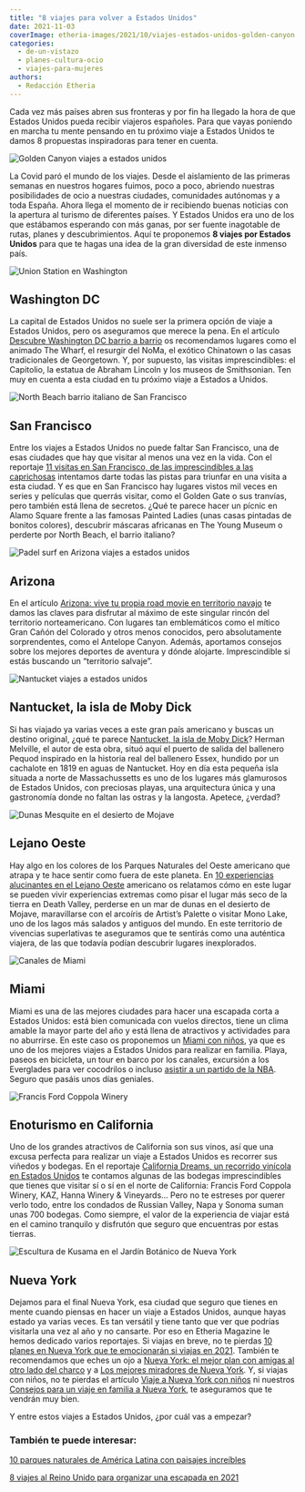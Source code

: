```yaml
---
title: "8 viajes para volver a Estados Unidos"
date: 2021-11-03
coverImage: etheria-images/2021/10/viajes-estados-unidos-golden-canyon.jpg
categories: 
  - de-un-vistazo
  - planes-cultura-ocio
  - viajes-para-mujeres
authors: 
  - Redacción Etheria
---
```


Cada vez más países abren sus fronteras y por fin ha llegado la hora de que Estados Unidos pueda recibir viajeros españoles. Para que vayas poniendo en marcha tu mente pensando en tu próximo viaje a Estados Unidos te damos 8 propuestas inspiradoras para tener en cuenta.

![Golden Canyon viajes a estados unidos](etheria-images/2021/10/viajes-estados-unidos-golden-canyon.jpg "Golden Canyon.")

La Covid paró el mundo de los viajes. Desde el aislamiento de las primeras semanas en 
nuestros hogares fuimos, poco a poco, abriendo nuestras posibilidades de ocio a nuestras 
ciudades, comunidades autónomas y a toda España. Ahora llega el momento de ir recibiendo 
buenas noticias con la apertura al turismo de diferentes países. Y Estados Unidos era 
uno de los que estábamos esperando con más ganas, por ser fuente inagotable de rutas, 
planes y descubrimientos. Aquí te proponemos **8 viajes por Estados Unidos** para que te 
hagas una idea de la gran diversidad de este inmenso país. 

![Union Station en Washington](etheria-images/2021/10/viajes-estados-unidos-whasington-noma-union-station.jpg "Union Station, en Washington. © Kris Ubach")

## Washington DC

La capital de Estados Unidos no suele ser la primera opción de viaje a Estados Unidos, 
pero os aseguramos que merece la pena. En el artículo [Descubre Washington DC barrio a 
barrio](https://etheriamagazine.com/2020/03/02/viajes-para-mujeres-que-ver-washington-dc/) 
os recomendamos lugares como el animado The Wharf, el resurgir del NoMa, el exótico 
Chinatown o las casas tradicionales de Georgetown. Y, por supuesto, las visitas 
imprescindibles: el Capitolio, la estatua de Abraham Lincoln y los museos de 
Smithsonian. Ten muy en cuenta a esta ciudad en tu próximo viaje a Estados a Unidos. 

![North Beach barrio italiano de San Francisco](etheria-images/2021/10/viajes-estados-unidos-North-Beach-san-francisco-900x553.jpg "North Beach, el barrio italiano de San Francisco. © 2010 Scott Chernis Ph.")

## San Francisco

Entre los viajes a Estados Unidos no puede faltar San Francisco, una de esas ciudades 
que hay que visitar al menos una vez en la vida. Con el reportaje [11 visitas en San 
Francisco, de las imprescindibles a las 
caprichosas](https://etheriamagazine.com/2021/04/09/10-visitas-imprescindibles-en-san-francisco/) 
intentamos darte todas las pistas para triunfar en una visita a esta ciudad. Y es que en 
San Francisco hay lugares vistos mil veces en series y películas que querrás visitar, 
como el Golden Gate o sus tranvías, pero también está llena de secretos. ¿Qué te parece 
hacer un pícnic en Alamo Square frente a las famosas Painted Ladies (unas casas pintadas 
de bonitos colores), descubrir máscaras africanas en The Young Museum o perderte por 
North Beach, el barrio italiano? 

![Padel surf en Arizona viajes a estados unidos](etheria-images/2021/10/viajes-estados-unidos-arizona-padel-surf-900x600.jpg "Padel surf en Arizona. © Kris Ubach")

## Arizona

En el artículo [Arizona: vive tu propia road movie en territorio 
navajo](https://etheriamagazine.com/2018/05/29/viaje-aventura-para-mujeres-en-arizona-usa/) 
te damos las claves para disfrutar al máximo de este singular rincón del territorio 
norteamericano. Con lugares tan emblemáticos como el mítico Gran Cañón del Colorado y 
otros menos conocidos, pero absolutamente sorprendentes, como el Antelope Canyon. 
Además, aportamos consejos sobre los mejores deportes de aventura y dónde alojarte. 
Imprescindible si estás buscando un “territorio salvaje”. 

![Nantucket viajes a estados unidos](etheria-images/2021/10/viajes-estados-unidos-Nantucket.jpg "Nantucket.")

## Nantucket, la isla de Moby Dick

Si has viajado ya varias veces a este gran país americano y buscas un destino original, 
¿qué te parece [Nantucket, la isla de Moby 
Dick](https://etheriamagazine.com/2019/10/16/viajar-sola-nantucket-la-isla-de-moby-dick/)? 
Herman Melville, el autor de esta obra, situó aquí el puerto de salida del ballenero 
Pequod inspirado en la historia real del ballenero Essex, hundido por un cachalote en 
1819 en aguas de Nantucket. Hoy en día esta pequeña isla situada a norte de 
Massachussetts es uno de los lugares más glamurosos de Estados Unidos, con preciosas 
playas, una arquitectura única y una gastronomía donde no faltan las ostras y la 
langosta. Apetece, ¿verdad? 

![Dunas Mesquite en el desierto de Mojave](etheria-images/2021/10/Viajes-estados-unidos-dunas-mesquite.jpg "Dunas Mesquite en el desierto de Mojave.")

## Lejano Oeste

Hay algo en los colores de los Parques Naturales del Oeste americano que atrapa y te 
hace sentir como fuera de este planeta. En [10 experiencias alucinantes en el Lejano 
Oeste](https://etheriamagazine.com/2019/07/18/ruta-california-por-el-lejano-oeste-americano/) 
americano os relatamos cómo en este lugar se pueden vivir experiencias extremas como 
pisar el lugar más seco de la tierra en Death Valley, perderse en un mar de dunas en el 
desierto de Mojave, maravillarse con el arcoíris de Artist’s Palette o visitar Mono 
Lake, uno de los lagos más salados y antiguos del mundo. En este territorio de vivencias 
superlativas te aseguramos que te sentirás como una auténtica viajera, de las que 
todavía podían descubrir lugares inexplorados. 

![Canales de Miami](etheria-images/2021/10/viajes-estados-unidos-miami-paseo-canales.jpg "Canales de Miami.")

## Miami

Miami es una de las mejores ciudades para hacer una escapada corta a Estados Unidos: 
está bien comunicada con vuelos directos, tiene un clima amable la mayor parte del año y 
está llena de atractivos y actividades para no aburrirse. En este caso os proponemos un [Miami 
con 
niños](https://etheriamagazine.com/2018/05/09/miami-7-planes-para-viajar-en-familia/), 
ya que es uno de los mejores viajes a Estados Unidos para realizar en familia. Playa, 
paseos en bicicleta, un tour en barco por los canales, excursión a los Everglades para 
ver cocodrilos o incluso [asistir a un partido de la 
NBA](https://www.nba.com/heat/tickets/miami-heat-tickets). Seguro que pasáis unos días 
geniales. 

![Francis Ford Coppola Winery](etheria-images/2021/10/viajes-estados-unidos-Francis-Ford-Coppola-Winery.jpg "Francis Ford Coppola Winery. © P. Grifol")

## Enoturismo en California

Uno de los grandes atractivos de California son sus vinos, así que una excusa perfecta 
para realizar un viaje a Estados Unidos es recorrer sus viñedos y bodegas. En el 
reportaje [California Dreams, un recorrido vinícola en Estados 
Unidos](https://etheriamagazine.com/2020/01/06/ruta-enoturismo-con-amigas-california-napa-valley-sonoma/) 
te contamos algunas de las bodegas imprescindibles que tienes que visitar sí o sí en el 
norte de California: Francis Ford Coppola Winery, KAZ, Hanna Winery & Vineyards… Pero no 
te estreses por querer verlo todo, entre los condados de Russian Valley, Napa y Sonoma 
suman unas 700 bodegas. Como siempre, el valor de la experiencia de viajar está en el 
camino tranquilo y disfrutón que seguro que encuentras por estas tierras. 

![Escultura de Kusama en el Jardín Botánico de Nueva York](etheria-images/2021/10/viajes-estados-unidos-jardin-botanico-nueva-york-Kusama-Dancing-Pumpkin.jpg "Escultura de Kusama en el Jardín Botánico de Nueva York. © Robert Benson")

## Nueva York

Dejamos para el final Nueva York, esa ciudad que seguro que tienes en mente cuando 
piensas en hacer un viaje a Estados Unidos, aunque hayas estado ya varias veces. Es tan 
versátil y tiene tanto que ver que podrías visitarla una vez al año y no cansarte. Por 
eso en Etheria Magazine le hemos dedicado varios reportajes. Si viajas en breve, no te 
pierdas [10 planes en Nueva York que te emocionarán si viajas en 
2021](https://etheriamagazine.com/2021/05/10/10-planes-en-nueva-york-nuevos-2021/). 
También te recomendamos que eches un ojo a [Nueva York: el mejor plan con amigas al otro 
lado del 
charco](https://etheriamagazine.com/2019/05/17/viaje-con-amigas-nueva-york-primavera/) y 
a [Los mejores miradores de Nueva 
York](https://etheriamagazine.com/2020/02/24/los-mejores-miradores-de-nueva-york-gratis-de-pago/). 
Y, si viajas con niños, no te pierdas el artículo [Viaje a Nueva York con 
niños](https://etheriamagazine.com/2018/07/23/8-planes-con-ninos-en-nueva-york/) ni 
nuestros [Consejos para un viaje en familia a Nueva 
York](https://etheriamagazine.com/2018/07/28/consejos-para-viajar-en-familia-a-nueva-york/), 
te aseguramos que te vendrán muy bien. 

Y entre estos viajes a Estados Unidos, ¿por cuál vas a empezar? 

### También te puede interesar:

[10 parques naturales de América Latina con paisajes 
increíbles](https://etheriamagazine.com/2021/10/21/parques-naturales-de-america-latina/) 

[8 viajes al Reino Unido para organizar una escapada en 
2021](https://etheriamagazine.com/2021/02/23/ideas-de-viajes-a-inglaterra-escocia-gales-irlanda/)
